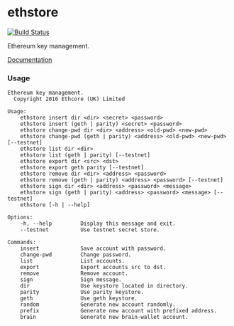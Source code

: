 # ethstore

[![Build Status][travis-image]][travis-url]

[travis-image]: https://travis-ci.org/debris/ethstore.svg?branch=master
[travis-url]: https://travis-ci.org/debris/ethstore

Ethereum key management.

[Documentation](http://debris.github.io/ethstore/ethstore/index.html)

### Usage

```
Ethereum key management.
  Copyright 2016 Ethcore (UK) Limited

Usage:
    ethstore insert dir <dir> <secret> <password>
    ethstore insert (geth | parity) <secret> <password>
    ethstore change-pwd dir <dir> <address> <old-pwd> <new-pwd>
    ethstore change-pwd (geth | parity) <address> <old-pwd> <new-pwd> [--testnet]
    ethstore list dir <dir>
    ethstore list (geth | parity) [--testnet]
    ethstore export dir <src> <dst>
    ethstore export geth parity [--testnet]
    ethstore remove dir <dir> <address> <password>
    ethstore remove (geth | parity) <address> <password> [--testnet]
    ethstore sign dir <dir> <address> <password> <message>
    ethstore sign (geth | parity) <address> <password> <message> [--testnet]
    ethstore [-h | --help]

Options:
    -h, --help         Display this message and exit.
    --testnet          Use testnet secret store.

Commands:
    insert             Save account with password.
    change-pwd         Change password.
    list               List accounts.
    export             Export accounts src to dst.
    remove             Remove account.
    sign               Sign message.
    dir                Use keystore located in directory.
    parity             Use parity keystore.
    geth               Use geth keystore.
    random             Generate new account randomly.
    prefix             Generate new account with prefixed address.
    brain              Generate new brain-wallet account.
```

